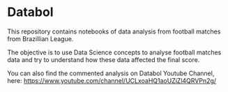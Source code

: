 # Databol
This repository contains notebooks of data analysis from football matches from Brazillian League.

The objective is to use Data Science concepts to analyse football matches data and try to understand how these data affected the final score.

You can also find the commented analysis on Databol Youtube Channel, here: https://www.youtube.com/channel/UCLxoaHQ1aoUZiZl4QRVPn2g/